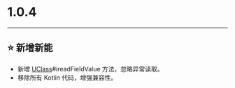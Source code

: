 # 1.0.4

---------------------

## ⭐ 新增新能

- 新增 [UClass](/com/redgogh/tools/refection/UClass.java)#ireadFieldValue 方法，忽略异常读取。
- 移除所有 Kotlin 代码，增强兼容性。